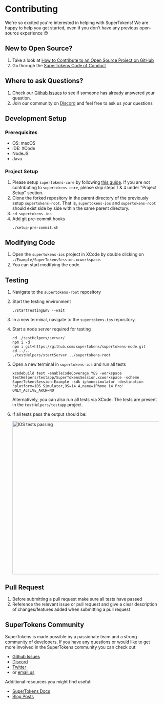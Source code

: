 # Contributing

We're so excited you're interested in helping with SuperTokens! We are happy to help you get started, even if you don't have any previous open-source experience :blush:

## New to Open Source?
1. Take a look at [How to Contribute to an Open Source Project on GitHub](https://egghead.io/courses/how-to-contribute-to-an-open-source-project-on-github)
2. Go thorugh the [SuperTokens Code of Conduct](https://github.com/supertokens/supertokens-ios/blob/master/CODE_OF_CONDUCT.md)

## Where to ask Questions?
1. Check our [Github Issues](https://github.com/supertokens/supertokens-ios/issues) to see if someone has already answered your question.  
2. Join our community on [Discord](https://supertokens.io/discord) and feel free to ask us your questions  


## Development Setup  

### Prerequisites
- OS: macOS
- IDE: XCode
- NodeJS
- Java

### Project Setup
1. Please setup `supertokens-core` by following [this guide](https://github.com/supertokens/supertokens-core/blob/master/CONTRIBUTING.md#development-setup). If you are not contributing to `supertokens-core`, please skip  steps 1 & 4 under "Project Setup" section.
2. Clone the forked repository in the parent directory of the previously setup `supertokens-root`.  That is, `supertokens-ios` and `supertokens-root` should exist side by side within the same parent directory.
3. `cd supertokens-ios`
4. Add git pre-commit hooks
   ```
   ./setup-pre-commit.sh
   ```

## Modifying Code  
1. Open the `supertokens-ios` project in XCode by double clicking on `./Example/SuperTokensSession.xcworkspace`.
2. You can start modifying the code.

## Testing
1. Navigate to the `supertokens-root` repository
2. Start the testing environment
   ```
   ./startTestingEnv --wait
   ```
3. In a new terminal, navigate to the `supertokens-ios` repository.
4. Start a node server required for testing
   ```
   cd ./testHelpers/server/
   npm i -d
   npm i git+https://github.com:supertokens/supertokens-node.git
   cd ../..
   ./testHelpers/startServer ../supertokens-root
   ```
5. Open a new terminal in `supertokens-ios` and run all tests
   ```
   xcodebuild test -enableCodeCoverage YES -workspace testHelpers/testapp/SuperTokensSession.xcworkspace -scheme SuperTokensSession-Example -sdk iphonesimulator -destination 'platform=iOS Simulator,OS=14.4,name=iPhone 14 Pro' ONLY_ACTIVE_ARCH=NO
   ```
   Alternatively, you can also run all tests via XCode. The tests are present in the `testHelpers/testapp` project.
6. If all tests pass the output should be:

   <img src="https://github.com/supertokens/supertokens-logo/blob/master/images/supertokens-ios-tests-passing.png" alt="IOS tests passing" width="500px">


## Pull Request
1. Before submitting a pull request make sure all tests have passed
2. Reference the relevant issue or pull request and give a clear description of changes/features added when submitting a pull request

## SuperTokens Community
SuperTokens is made possible by a passionate team and a strong community of developers. If you have any questions or would like to get more involved in the SuperTokens community you can check out:
  - [Github Issues](https://github.com/supertokens/supertokens-ios/issues)
  - [Discord](https://supertokens.io/discord)
  - [Twitter](https://twitter.com/supertokensio)
  - or [email us](mailto:team@supertokens.io)
  
Additional resources you might find useful:
  - [SuperTokens Docs](https://supertokens.io/docs/community/getting-started/installation)
  - [Blog Posts](https://supertokens.io/blog/)
